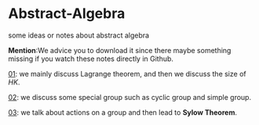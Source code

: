 # Abstract-Algebra
some ideas or notes about abstract algebra

**Mention**:We advice you to download it since there maybe something missing if you watch these notes directly in Github.

[01](01-group.md): we mainly discuss Lagrange theorem, and then we discuss the size of $HK$.


[02](02-special_group.md): we discuss some special group such as cyclic group and simple group.

[03](03-group_actions_and_Sylow_Theorem.md): we talk about actions on a group and then lead to **Sylow Theorem**.
